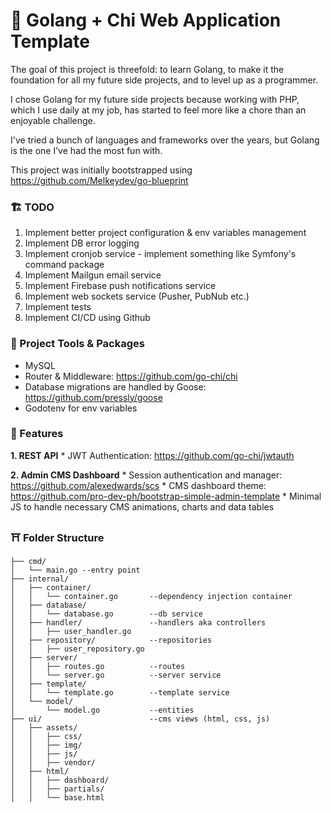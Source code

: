 # 🥶 Golang + Chi Web Application Template
The goal of this project is threefold: to learn Golang, to make it the foundation for all my future side projects, and to level up as a programmer.

I chose Golang for my future side projects because working with PHP, which I use daily at my job, has started to feel more like a chore than an enjoyable challenge. 

I've tried a bunch of languages and frameworks over the years, but Golang is the one I’ve had the most fun with.

This project was initially bootstrapped using https://github.com/Melkeydev/go-blueprint

### 🏗️ TODO
1. Implement better project configuration & env variables management
2. Implement DB error logging 
3. Implement cronjob service - implement something like Symfony's command package
4. Implement Mailgun email service
5. Implement Firebase push notifications service
6. Implement web sockets service (Pusher, PubNub etc.)
7. Implement tests
8. Implement CI/CD using Github

### 🧰 Project Tools & Packages
* MySQL
* Router & Middleware: https://github.com/go-chi/chi
* Database migrations are handled by Goose: https://github.com/pressly/goose
* Godotenv for env variables

### 🚀 Features
**1. REST API**
    * JWT Authentication: https://github.com/go-chi/jwtauth

**2. Admin CMS Dashboard**
    * Session authentication and manager: https://github.com/alexedwards/scs
    * CMS dashboard theme: https://github.com/pro-dev-ph/bootstrap-simple-admin-template
    * Minimal JS to handle necessary CMS animations, charts and data tables

### ⛩️ Folder Structure
```
├── cmd/
│   └── main.go --entry point
├── internal/
│   ├── container/
│   │   └── container.go       --dependency injection container
│   ├── database/
│   │   └── database.go        --db service
│   ├── handler/               --handlers aka controllers
│   │   ├── user_handler.go
│   ├── repository/            --repositories
│   │   ├── user_repository.go
│   ├── server/                
│   │   ├── routes.go          --routes
│   │   └── server.go          --server service
│   ├── template/
│   │   └── template.go        --template service
│   └── model/
│       └── model.go           --entities
├── ui/                        --cms views (html, css, js)
│   ├── assets/
│   │   ├── css/
│   │   ├── img/
│   │   ├── js/
│   │   ├── vendor/
│   ├── html/
│   │   ├── dashboard/
│   │   ├── partials/
│   │   └── base.html
```